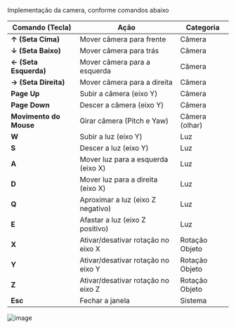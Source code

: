 Implementação da camera, conforme comandos abaixo

| Comando (Tecla)     | Ação                                              | Categoria       |
|---------------------|---------------------------------------------------|-----------------|
| **↑ (Seta Cima)**   | Mover câmera para frente                          | Câmera          |
| **↓ (Seta Baixo)**  | Mover câmera para trás                            | Câmera          |
| **← (Seta Esquerda)**| Mover câmera para a esquerda                     | Câmera          |
| **→ (Seta Direita)**| Mover câmera para a direita                       | Câmera          |
| **Page Up**         | Subir a câmera (eixo Y)                           | Câmera          |
| **Page Down**       | Descer a câmera (eixo Y)                          | Câmera          |
| **Movimento do Mouse** | Girar câmera (Pitch e Yaw)                   | Câmera (olhar)  |
| **W**               | Subir a luz (eixo Y)                              | Luz             |
| **S**               | Descer a luz (eixo Y)                             | Luz             |
| **A**               | Mover luz para a esquerda (eixo X)               | Luz             |
| **D**               | Mover luz para a direita (eixo X)                | Luz             |
| **Q**               | Aproximar a luz (eixo Z negativo)                | Luz             |
| **E**               | Afastar a luz (eixo Z positivo)                  | Luz             |
| **X**               | Ativar/desativar rotação no eixo X               | Rotação Objeto  |
| **Y**               | Ativar/desativar rotação no eixo Y               | Rotação Objeto  |
| **Z**               | Ativar/desativar rotação no eixo Z               | Rotação Objeto  |
| **Esc**             | Fechar a janela                                   | Sistema         |

![image](https://github.com/user-attachments/assets/45e7ee99-0eb4-4db7-8a4e-8215ffaee60f)

